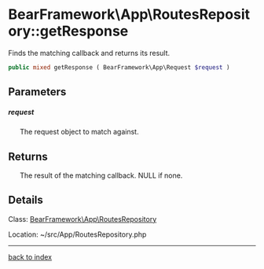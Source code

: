 # BearFramework\App\RoutesRepository::getResponse

Finds the matching callback and returns its result.

```php
public mixed getResponse ( BearFramework\App\Request $request )
```

## Parameters

##### request

&nbsp;&nbsp;&nbsp;&nbsp;&nbsp;&nbsp;The request object to match against.

## Returns

&nbsp;&nbsp;&nbsp;&nbsp;&nbsp;&nbsp;The result of the matching callback. NULL if none.

## Details

Class: [BearFramework\App\RoutesRepository](bearframework.app.routesrepository.class.md)

Location: ~/src/App/RoutesRepository.php

---

[back to index](index.md)

